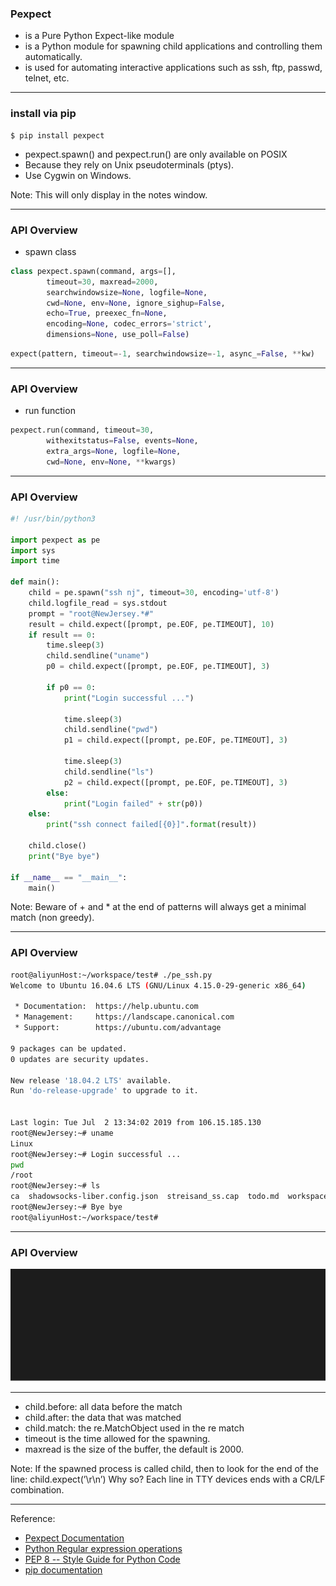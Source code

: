 
### Pexpect 
* is a Pure Python Expect-like module
* is a Python module for spawning child applications and controlling them automatically. 
* is used for automating interactive applications such as ssh, ftp, passwd, telnet, etc.

---

### install via pip
```shell
$ pip install pexpect
```

* pexpect.spawn() and pexpect.run() are only available on POSIX
* Because they rely on Unix pseudoterminals (ptys). 
* Use Cygwin on Windows.

Note:
This will only display in the notes window.

---
### API Overview

* spawn class
```python
class pexpect.spawn(command, args=[], 
        timeout=30, maxread=2000, 
        searchwindowsize=None, logfile=None, 
        cwd=None, env=None, ignore_sighup=False, 
        echo=True, preexec_fn=None, 
        encoding=None, codec_errors='strict', 
        dimensions=None, use_poll=False)
```
```python
expect(pattern, timeout=-1, searchwindowsize=-1, async_=False, **kw)
```

---
### API Overview

* run function
```python
pexpect.run(command, timeout=30, 
        withexitstatus=False, events=None, 
        extra_args=None, logfile=None, 
        cwd=None, env=None, **kwargs)
```


---
### API Overview
```python
#! /usr/bin/python3

import pexpect as pe
import sys
import time

def main():
    child = pe.spawn("ssh nj", timeout=30, encoding='utf-8')
    child.logfile_read = sys.stdout
    prompt = "root@NewJersey.*#"
    result = child.expect([prompt, pe.EOF, pe.TIMEOUT], 10)
    if result == 0:
        time.sleep(3)
        child.sendline("uname")
        p0 = child.expect([prompt, pe.EOF, pe.TIMEOUT], 3)

        if p0 == 0:
            print("Login successful ...")

            time.sleep(3)
            child.sendline("pwd")
            p1 = child.expect([prompt, pe.EOF, pe.TIMEOUT], 3)

            time.sleep(3)
            child.sendline("ls")
            p2 = child.expect([prompt, pe.EOF, pe.TIMEOUT], 3)
        else:
            print("Login failed" + str(p0))
    else:
        print("ssh connect failed[{0}]".format(result))

    child.close()
    print("Bye bye")

if __name__ == "__main__":
    main()

```
Note:
Beware of + and * at the end of patterns will always get a minimal match (non greedy). 

---
### API Overview
```bash
root@aliyunHost:~/workspace/test# ./pe_ssh.py
Welcome to Ubuntu 16.04.6 LTS (GNU/Linux 4.15.0-29-generic x86_64)

 * Documentation:  https://help.ubuntu.com
 * Management:     https://landscape.canonical.com
 * Support:        https://ubuntu.com/advantage

9 packages can be updated.
0 updates are security updates.

New release '18.04.2 LTS' available.
Run 'do-release-upgrade' to upgrade to it.


Last login: Tue Jul  2 13:34:02 2019 from 106.15.185.130
root@NewJersey:~# uname
Linux
root@NewJersey:~# Login successful ...
pwd
/root
root@NewJersey:~# ls
ca  shadowsocks-liber.config.json  streisand_ss.cap  todo.md  workspace
root@NewJersey:~# Bye bye
root@aliyunHost:~/workspace/test#

```

---
### API Overview
![ssh to nj](./images/pexpect_ssh_nj.svg)



---
* child.before: all data before the match
* child.after: the data that was matched
* child.match: the re.MatchObject used in the re match
* timeout is the time allowed for the spawning.
* maxread is the size of the buffer, the default is 2000.

Note:
If the spawned process is called child,
then to look for the end of the line:
child.expect(’\r\n’)
Why so? Each line in TTY devices ends with a CR/LF combination.

---
Reference:
* [Pexpect Documentation](https://pexpect.readthedocs.io/en/stable/index.html)
* [Python Regular expression operations](https://docs.python.org/3/library/re.html)
* [PEP 8 -- Style Guide for Python Code](https://www.python.org/dev/peps/pep-0008/)
* [pip documentation](https://pip.pypa.io/en/stable/user_guide/)